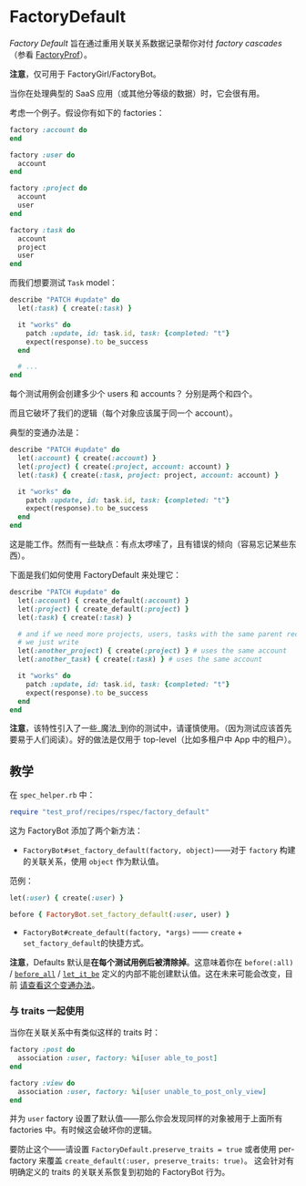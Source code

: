 # FactoryDefault

_Factory Default_ 旨在通过重用关联关系数据记录帮你对付 _factory cascades_（参看 [FactoryProf](../profilers/factory_prof.md)）。

**注意**，仅可用于 FactoryGirl/FactoryBot。

当你在处理典型的 SaaS 应用（或其他分等级的数据）时，它会很有用。

考虑一个例子。假设你有如下的 factories：

```ruby
factory :account do
end

factory :user do
  account
end

factory :project do
  account
  user
end

factory :task do
  account
  project
  user
end
```

而我们想要测试 `Task` model：

```ruby
describe "PATCH #update" do
  let(:task) { create(:task) }

  it "works" do
    patch :update, id: task.id, task: {completed: "t"}
    expect(response).to be_success
  end

  # ...
end
```

每个测试用例会创建多少个 users 和 accounts？ 分别是两个和四个。

而且它破坏了我们的逻辑（每个对象应该属于同一个 account）。

典型的变通办法是：

```ruby
describe "PATCH #update" do
  let(:account) { create(:account) }
  let(:project) { create(:project, account: account) }
  let(:task) { create(:task, project: project, account: account) }

  it "works" do
    patch :update, id: task.id, task: {completed: "t"}
    expect(response).to be_success
  end
end
```

这是能工作。然而有一些缺点：有点太啰嗦了，且有错误的倾向（容易忘记某些东西）。

下面是我们如何使用 FactoryDefault 来处理它：

```ruby
describe "PATCH #update" do
  let(:account) { create_default(:account) }
  let(:project) { create_default(:project) }
  let(:task) { create(:task) }

  # and if we need more projects, users, tasks with the same parent record,
  # we just write
  let(:another_project) { create(:project) } # uses the same account
  let(:another_task) { create(:task) } # uses the same account

  it "works" do
    patch :update, id: task.id, task: {completed: "t"}
    expect(response).to be_success
  end
end
```

**注意**，该特性引入了一些_魔法_到你的测试中，请谨慎使用。（因为测试应该首先要易于人们阅读）。好的做法是仅用于 top-level（比如多租户中 App 中的租户）。

## 教学

在 `spec_helper.rb` 中：

```ruby
require "test_prof/recipes/rspec/factory_default"
```

这为 FactoryBot 添加了两个新方法：

- `FactoryBot#set_factory_default(factory, object)`——对于 `factory` 构建的关联关系，使用 `object` 作为默认值。

范例：

```ruby
let(:user) { create(:user) }

before { FactoryBot.set_factory_default(:user, user) }
```

- `FactoryBot#create_default(factory, *args)` —— `create` + `set_factory_default`的快捷方式。

**注意**，Defaults 默认是**在每个测试用例后被清除掉**。这意味着你在 `before(:all)` / [`before_all`](./before_all.md) / [`let_it_be`](./let_it_be.md) 定义的内部不能创建默认值。这在未来可能会改变，目前 [请查看这个变通办法](https://github.com/test-prof/test-prof/issues/125#issuecomment-471706752)。

### 与 traits 一起使用

当你在关联关系中有类似这样的 traits 时：

```ruby
factory :post do
  association :user, factory: %i[user able_to_post]
end

factory :view do
  association :user, factory: %i[user unable_to_post_only_view]
end
```

并为 `user` factory 设置了默认值——那么你会发现同样的对象被用于上面所有 factories 中。有时候这会破坏你的逻辑。

要防止这个——请设置 `FactoryDefault.preserve_traits = true` 或者使用 per-factory 来覆盖
`create_default(:user, preserve_traits: true)`。 这会针对有明确定义的 traits 的关联关系恢复到初始的  FactoryBot 行为。